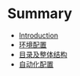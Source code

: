 # Summary

* [Introduction](README.md)
* [环境配置](env.md)
* [目录及整体结构](structure.md)
* [自动化配置](/automation.md)

